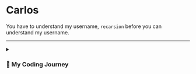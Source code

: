 # Carlos

You have to understand my username, `recarsion` before you can understand my username.

---

<details>
<summary><h3>🚶 My Coding Journey</h3></summary>
<br>
I started as a Mechanical Engineer for an international automotive company. I was excited at first, thinking to myself that I got so lucky that I got into a good company right out of college. As time went on, the job was not fun anymore and it just became a routine for me to go work. There was no longer a challenge. After a year working there, I started a project hoping that it would make the job exciting again. It was a management system for our Maintenance Engineering team, to manage supplies and maintenance schedule. As the youngest in the team, I wanted it to be really modern and digital. So I started learning programming. As time went on, the project was going well, and at the same time, I was enjoying what I was doing. Then came new projects for me to <em>prioritize</em> on. The original project that was doing was forgotten. At that point, I knew that I would do a career shift. A few months of studying, I finally landed a job at a local start up. That was the start of everything. Now, I am developing my skills further, enjoying what I am doing, and trying to create awesome software.
</details>
